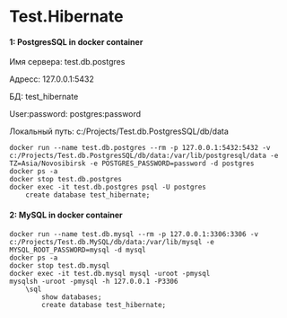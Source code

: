 # Test.Hibernate

#### 1: PostgresSQL in docker container

Имя сервера: test.db.postgres

Адресс: 127.0.0.1:5432

БД: test_hibernate

User:password: postgres:password

Локальный путь: c:/Projects/Test.db.PostgresSQL/db/data

    docker run --name test.db.postgres --rm -p 127.0.0.1:5432:5432 -v c:/Projects/Test.db.PostgresSQL/db/data:/var/lib/postgresql/data -e TZ=Asia/Novosibirsk -e POSTGRES_PASSWORD=password -d postgres
    docker ps -a
    docker stop test.db.postgres
    docker exec -it test.db.postgres psql -U postgres
		create database test_hibernate;


#### 2: MySQL in docker container
    
    docker run --name test.db.mysql --rm -p 127.0.0.1:3306:3306 -v c:/Projects/Test.db.MySQL/db/data:/var/lib/mysql -e MYSQL_ROOT_PASSWORD=mysql -d mysql
    docker ps -a
    docker stop test.db.mysql
    docker exec -it test.db.mysql mysql -uroot -pmysql
    mysqlsh -uroot -pmysql -h 127.0.0.1 -P3306
        \sql 
			show databases;
			create database test_hibernate;
		



